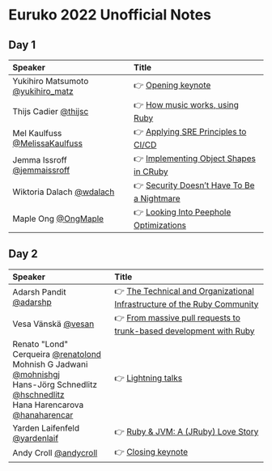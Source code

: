# Euruko 2022 Unofficial Notes

## Day 1

| Speaker                                                      | Title                                                        |
| :----------------------------------------------------------- | :----------------------------------------------------------- |
| Yukihiro Matsumoto [@yukihiro_matz](https://twitter.com/yukihiro_matz) | 👉 [Opening keynote](talks/0101_opening_keynote.md)           |
| Thijs Cadier [@thijsc](https://twitter.com/thijsc)           | 👉 [How music works, using Ruby](talks/0102_how_music_works.md) |
| Mel Kaulfuss [@MelissaKaulfuss](https://twitter.com/MelissaKaulfuss) | 👉 [Applying SRE Principles to CI/CD](talks/0103_applying_sre_principles.md) |
| Jemma Issroff [@jemmaissroff](https://twitter.com/jemmaissroff) | 👉 [Implementing Object Shapes in CRuby](talks/0104_implementing_object_shapes.md) |
| Wiktoria Dalach [@wdalach](https://twitter.com/wdalach)      | 👉 [Security Doesn’t Have To Be a Nightmare](talks/0105_security.md) |
| Maple Ong [@OngMaple](https://twitter.com/OngMaple)          | 👉 [Looking Into Peephole Optimizations](talks/0106_peephole_optimizations.md) |

## Day 2

| Speaker                                                      | Title                                                        |
| :----------------------------------------------------------- | :----------------------------------------------------------- |
| Adarsh Pandit [@adarshp](https://twitter.com/adarshp)        | 👉 [The Technical and Organizational Infrastructure of the Ruby Community](talks/0201_ruby_community_infrastruture.md) |
| Vesa Vänskä [@vesan](https://twitter.com/vesan)              | 👉 [From massive pull requests to trunk-based development with Ruby](talks/0202_from_prs_to_trunks.md) |
| Renato "Lond" Cerqueira [@renatolond](https://twitter.com/renatolond)<br />Mohnish G Jadwani [@mohnishgj](https://twitter.com/mohnishgj)<br />Hans-Jörg Schnedlitz [@hschnedlitz](https://twitter.com/hschnedlitz)<br />Hana Harencarova [@hanaharencar](https://twitter.com/hanaharencar) | 👉 [Lightning talks](talks/0203_lightning_talks.md)           |
| Yarden Laifenfeld [@yardenlaif](https://twitter.com/yardenlaif) | 👉 [Ruby & JVM: A (JRuby) Love Story](talks/0204_ruby_and_jvm.md) |
| Andy Croll [@andycroll](https://twitter.com/andycroll)       | 👉 [Closing keynote](talks/0205_closing_keynote.md)           |

